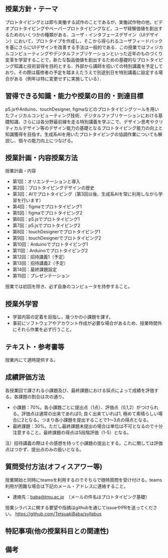 ## 授業方針・テーマ
プロトタイピングとは即ち実働する試作のことであるが，実働試作物の他，ビデオプロトタイピングやペーパープロトタイピングなど，ユーザ経験価値を創出するためのいくつかの種類がある．ユーザ・インタフェースデザイン（UIデザイン）において，プロトタイプを作成し，そこから得られるユーザフィードバックを基にさらにUIデザインを改善する手法は一般的である．この授業ではフィジカルコンピューティングやデジタルファブリケーションといった近年のものづくり変革を学習することで，新たな製品価値を創出するための基礎的なプロトタイピング知識と技術習得を目的とする．外部から講師を招いての特別講義を予定しており，その際は履修者の予定を踏まえたうえで別途別日を特別講義に設定する場合がある（例年は特に変更せずに実施している）．

## 習得できる知識・能力や授業の目的・到達目標
p5.jsやArduino、touchDesigner, figmaなどのプロトタイピングツールを用いたフィジカルコンピューティング技術．デジタルファブリケーションにおける基礎知識、さらには各分野最前線を走る特別講義を学ぶこで、デザイン思考やクリティカルデザイン等のデザイン能力の基礎となるプロトタイピング能力の向上と知識獲得を目指す。生成系AIを用いたプロトタイピングの協調作業についても解説し、個々の能力向上につなげる。


## 授業計画・内容授業方法
授業計画・内容
- 第1回：オリエンテーションと導入
- 第2回：プロトタイピングデザインの歴史
- 第3回：AIでプロトタイピング（第3回以後、生成系AIを常に利用しながら学習を行います）
- 第4回：figmaでプロトタイピング1
- 第5回：figmaでプロトタイピング2
- 第6回：p5.jsでプロトタイピング1
- 第7回：p5.jsでプロトタイピング2
- 第8回：touchDesignerでプロトタイピング1
- 第9回：touchDesignerでプロトタイピング2
- 第10回：Arduinoでプロトタイピング1
- 第11回：Arduinoでプロトタイピング2
- 第12回：招待講義1（予定）
- 第13回：招待講義2（予定）
- 第14回：最終課題設定
- 第15回：プレゼンテーション

授業では初回を除き、必ず自身のコンピュータを持参すること。

## 授業外学習
- 学習内容の定着を目指し，幾つかの小課題を課す。
- 事前にソフトウェアやアカウント作成が必要な場合があるため、授業時間外にそれら作業を必ず行うこと。

## テキスト・参考書等
授業内にて適時提供する。

## 成績評価方法
各授業回で課される小課題及び、最終課題における採点によって成績を評価する。各課題の割合は次の通り。
- 小課題：70%。各小課題ごとに提出点（1点）、評価点（0,1,2）がつけられる。評価点は通常の出来であれば0, 良く出来ていれば1, 極めて素晴らしい場合に2となる。つまり各小課題を提出することで1〜3点の得点となる。
- 最終課題：30%。ただし最終課題未提出の場合は単位は不可となるので十分注意すること。最終課題の得点は5段階評価（1-5）となる。

注）招待講義の際はその感想を持って小課題の提出とする。これに関しては評価点はつかず、提出点のみの扱いとなる。


## 質問受付方法(オフィスアワー等)
授業開始と同時にteamsを利用するのでそちらで随時質問を受け付ける。teams利用が困難な場合は下記のメール・アドレスに連絡すること。
- 連絡先：baba@tmu.ac.jp　（メールの件名はプロトタイピング基礎）

授業シラバスに関する要望や指摘はgithubを通じてissueやPRを送ってください。
https://github.com/TetsuakiBaba/syllabus

## 特記事項(他の授業科目との関連性)


## 備考